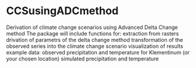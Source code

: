 # CCSusingADCmethod
Derivation of climate change scenarios using Advanced Delta Change method The package will include functions for: extraction from rasters drivation of parametrs of the delta change method transformation of the observed series into the climate change scenario visualization of results example data: observed precipitation and temperature for Klementinum (or your chosen location) simulated precipitation and temperature
